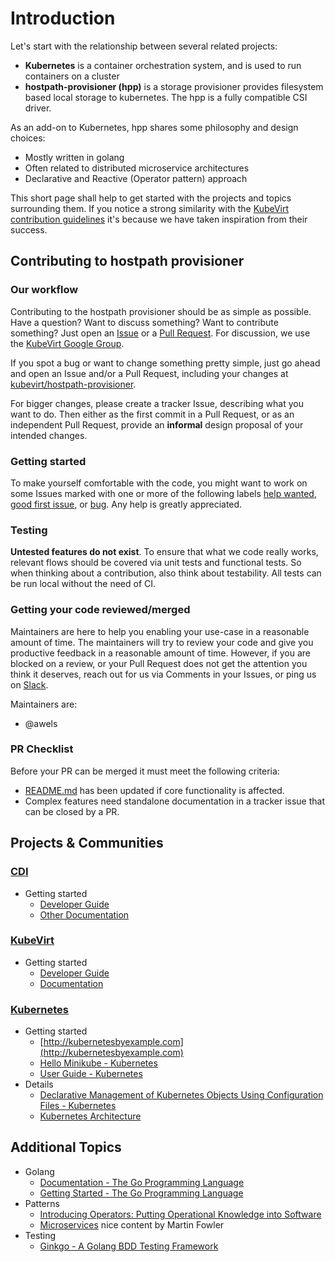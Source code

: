 # Introduction

Let's start with the relationship between several related projects:

* **Kubernetes** is a container orchestration system, and is used to run
  containers on a cluster
* **hostpath-provisioner (hpp)** is a storage provisioner provides filesystem based local storage to kubernetes. The hpp is a fully compatible CSI driver.

As an add-on to Kubernetes, hpp shares some philosophy and design choices:

* Mostly written in golang
* Often related to distributed microservice architectures
* Declarative and Reactive (Operator pattern) approach

This short page shall help to get started with the projects and topics
surrounding them.  If you notice a strong similarity with the [KubeVirt contribution guidelines](https://github.com/kubevirt/kubevirt/blob/main/CONTRIBUTING.md) it's because we have taken inspiration from their success.


## Contributing to hostpath provisioner

### Our workflow

Contributing to the hostpath provisioner should be as simple as possible. Have a question? Want
to discuss something? Want to contribute something? Just open an
[Issue](https://github.com/kubevirt/hostpath-provisioner/issues) or a [Pull
Request](https://github.com/kubevirt/hostpath-provisioner/pulls).  For discussion, we use the [KubeVirt Google Group](https://groups.google.com/forum/#!forum/kubevirt-dev).

If you spot a bug or want to change something pretty simple, just go
ahead and open an Issue and/or a Pull Request, including your changes
at [kubevirt/hostpath-provisioner](https://github.com/kubevirt/hostpath-provisioner).

For bigger changes, please create a tracker Issue, describing what you want to
do. Then either as the first commit in a Pull Request, or as an independent
Pull Request, provide an **informal** design proposal of your intended changes.

### Getting started

To make yourself comfortable with the code, you might want to work on some
Issues marked with one or more of the following labels
[help wanted](https://github.com/kubevirt/hostpath-provisioner/labels/help%20wanted),
[good first issue](https://github.com/kubevirt/hostpath-provisioner/labels/good%20first%20issue),
or [bug](https://github.com/kubevirt/hostpath-provisioner/labels/kind%2Fbug).
Any help is greatly appreciated.

### Testing

**Untested features do not exist**. To ensure that what we code really works,
relevant flows should be covered via unit tests and functional tests. So when
thinking about a contribution, also think about testability. All tests can be
run local without the need of CI.

### Getting your code reviewed/merged

Maintainers are here to help you enabling your use-case in a reasonable amount
of time. The maintainers will try to review your code and give you productive
feedback in a reasonable amount of time. However, if you are blocked on a
review, or your Pull Request does not get the attention you think it deserves,
reach out for us via Comments in your Issues, or ping us on
[Slack](https://kubernetes.slack.com/messages/kubevirt-dev).

Maintainers are:

* @awels

### PR Checklist

Before your PR can be merged it must meet the following criteria:
* [README.md](README.md) has been updated if core functionality is affected.
* Complex features need standalone documentation in a tracker issue that can be closed by a PR.

## Projects & Communities

### [CDI](https://github.com/kubevirt/containerized-data-importer)

* Getting started
  * [Developer Guide](https://github.com/kubevirt/containerized-data-importer/blob/main/hack/README.md)
  * [Other Documentation](https://github.com/kubevirt/containerized-data-importer/tree/main/doc)

### [KubeVirt](https://github.com/kubevirt/kubevirt)

* Getting started
  * [Developer Guide](hthttps://github.com/kubevirt/kubevirt/blob/main/docs/getting-started.md)
  * [Documentation](https://github.com/kubevirt/user-guide)

### [Kubernetes](http://kubernetes.io/)

* Getting started
  * [http://kubernetesbyexample.com](http://kubernetesbyexample.com)
  * [Hello Minikube - Kubernetes](https://kubernetes.io/docs/tutorials/stateless-application/hello-minikube/)
  * [User Guide - Kubernetes](https://kubernetes.io/docs/user-guide/)
* Details
  * [Declarative Management of Kubernetes Objects Using Configuration Files - Kubernetes](https://kubernetes.io/docs/concepts/tools/kubectl/object-management-using-declarative-config/)
  * [Kubernetes Architecture](https://github.com/kubernetes/community/blob/master/contributors/design-proposals/architecture/architecture.md)

## Additional Topics

* Golang
  * [Documentation - The Go Programming Language](https://golang.org/doc/)
  * [Getting Started - The Go Programming Language](https://golang.org/doc/install)
* Patterns
  * [Introducing Operators: Putting Operational Knowledge into Software](https://coreos.com/blog/introducing-operators.html)
  * [Microservices](https://martinfowler.com/articles/microservices.html) nice
    content by Martin Fowler
* Testing
  * [Ginkgo - A Golang BDD Testing Framework](https://onsi.github.io/ginkgo/)
